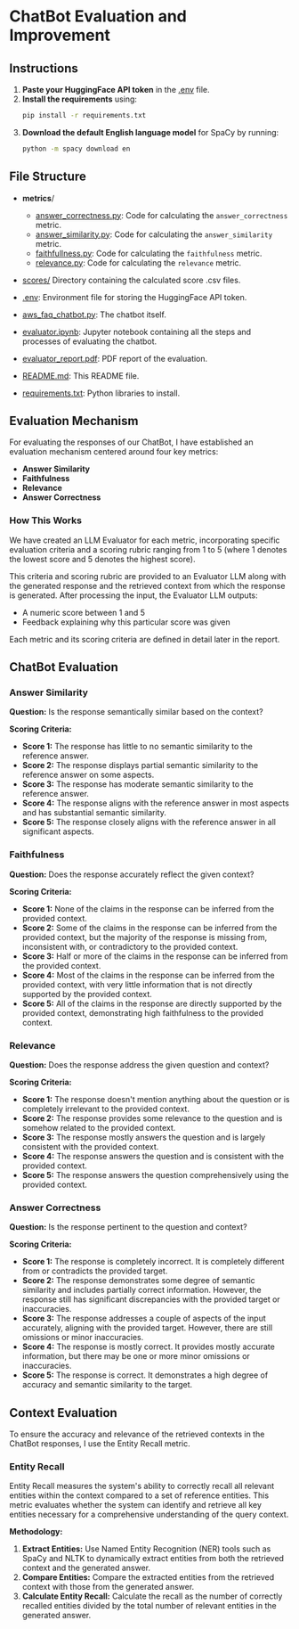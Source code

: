# ChatBot Evaluation and Improvement

## Instructions

1. **Paste your HuggingFace API token** in the [.env](./.env) file.
2. **Install the requirements** using:
    ```sh
    pip install -r requirements.txt
    ```
3. **Download the default English language model** for SpaCy by running:
    ```sh
    python -m spacy download en
    ```

## File Structure

- **metrics**/
  - [answer_correctness.py](metrics/answer_correctness.py): Code for calculating the `answer_correctness` metric.
  - [answer_similarity.py](metrics/answer_similarity.py): Code for calculating the `answer_similarity` metric.
  - [faithfullness.py](metrics/faithfullness.py): Code for calculating the `faithfulness` metric.
  - [relevance.py](metrics/relevance.py): Code for calculating the `relevance` metric.
  
- [scores/](scores) Directory containing the calculated score .csv files.
- [.env](.env): Environment file for storing the HuggingFace API token.
- [aws_faq_chatbot.py](aws_faq_chatbot.py): The chatbot itself.
- [evaluator.ipynb](evaluator.ipynb): Jupyter notebook containing all the steps and processes of evaluating the chatbot.
- [evaluator_report.pdf](evaluator_report.pdf): PDF report of the evaluation.
- [README.md](README.md): This README file.
- [requirements.txt](requirements.txt): Python libraries to install.

## Evaluation Mechanism

For evaluating the responses of our ChatBot, I have established an evaluation mechanism centered around four key metrics:
- **Answer Similarity**
- **Faithfulness**
- **Relevance**
- **Answer Correctness**

### How This Works

We have created an LLM Evaluator for each metric, incorporating specific evaluation criteria and a scoring rubric ranging from 1 to 5 (where 1 denotes the lowest score and 5 denotes the highest score).

This criteria and scoring rubric are provided to an Evaluator LLM along with the generated response and the retrieved context from which the response is generated. After processing the input, the Evaluator LLM outputs:
- A numeric score between 1 and 5
- Feedback explaining why this particular score was given

Each metric and its scoring criteria are defined in detail later in the report.

## ChatBot Evaluation

### Answer Similarity
**Question:** Is the response semantically similar based on the context?

**Scoring Criteria:**
- **Score 1:** The response has little to no semantic similarity to the reference answer.
- **Score 2:** The response displays partial semantic similarity to the reference answer on some aspects.
- **Score 3:** The response has moderate semantic similarity to the reference answer.
- **Score 4:** The response aligns with the reference answer in most aspects and has substantial semantic similarity.
- **Score 5:** The response closely aligns with the reference answer in all significant aspects.

### Faithfulness
**Question:** Does the response accurately reflect the given context?

**Scoring Criteria:**
- **Score 1:** None of the claims in the response can be inferred from the provided context.
- **Score 2:** Some of the claims in the response can be inferred from the provided context, but the majority of the response is missing from, inconsistent with, or contradictory to the provided context.
- **Score 3:** Half or more of the claims in the response can be inferred from the provided context.
- **Score 4:** Most of the claims in the response can be inferred from the provided context, with very little information that is not directly supported by the provided context.
- **Score 5:** All of the claims in the response are directly supported by the provided context, demonstrating high faithfulness to the provided context.

### Relevance
**Question:** Does the response address the given question and context?

**Scoring Criteria:**
- **Score 1:** The response doesn't mention anything about the question or is completely irrelevant to the provided context.
- **Score 2:** The response provides some relevance to the question and is somehow related to the provided context.
- **Score 3:** The response mostly answers the question and is largely consistent with the provided context.
- **Score 4:** The response answers the question and is consistent with the provided context.
- **Score 5:** The response answers the question comprehensively using the provided context.

### Answer Correctness
**Question:** Is the response pertinent to the question and context?

**Scoring Criteria:**
- **Score 1:** The response is completely incorrect. It is completely different from or contradicts the provided target.
- **Score 2:** The response demonstrates some degree of semantic similarity and includes partially correct information. However, the response still has significant discrepancies with the provided target or inaccuracies.
- **Score 3:** The response addresses a couple of aspects of the input accurately, aligning with the provided target. However, there are still omissions or minor inaccuracies.
- **Score 4:** The response is mostly correct. It provides mostly accurate information, but there may be one or more minor omissions or inaccuracies.
- **Score 5:** The response is correct. It demonstrates a high degree of accuracy and semantic similarity to the target.

## Context Evaluation

To ensure the accuracy and relevance of the retrieved contexts in the ChatBot responses, I use the Entity Recall metric.

### Entity Recall
Entity Recall measures the system's ability to correctly recall all relevant entities within the context compared to a set of reference entities. This metric evaluates whether the system can identify and retrieve all key entities necessary for a comprehensive understanding of the query context.

**Methodology:**
1. **Extract Entities:** Use Named Entity Recognition (NER) tools such as SpaCy and NLTK to dynamically extract entities from both the retrieved context and the generated answer.
2. **Compare Entities:** Compare the extracted entities from the retrieved context with those from the generated answer.
3. **Calculate Entity Recall:** Calculate the recall as the number of correctly recalled entities divided by the total number of relevant entities in the generated answer.